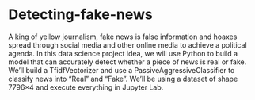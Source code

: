 # Detecting-fake-news

A king of yellow journalism, fake news is false information and hoaxes spread through social media and other online media to achieve a political agenda. In this data science project idea, we will use Python to build a model that can accurately detect whether a piece of news is real or fake. We’ll build a TfidfVectorizer and use a PassiveAggressiveClassifier to classify news into “Real” and “Fake”. We’ll be using a dataset of shape 7796×4 and execute everything in Jupyter Lab.
